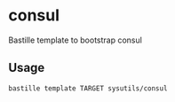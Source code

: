 # consul
Bastille template to bootstrap consul

## Usage
```shell
bastille template TARGET sysutils/consul
```
